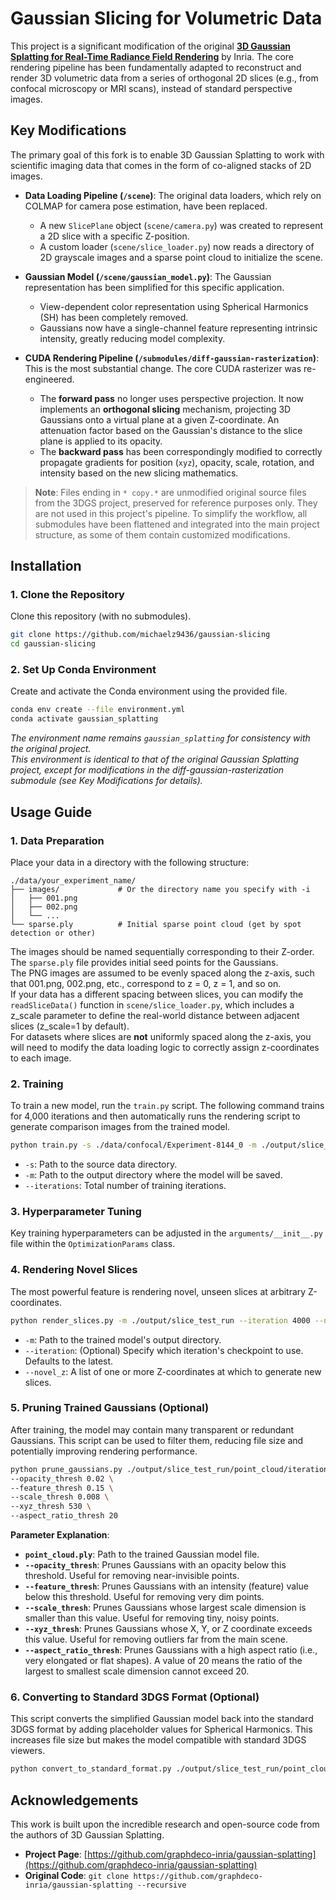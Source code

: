 # Gaussian Slicing for Volumetric Data

This project is a significant modification of the original **[3D Gaussian Splatting for Real-Time Radiance Field Rendering](https://github.com/graphdeco-inria/gaussian-splatting)** by Inria. The core rendering pipeline has been fundamentally adapted to reconstruct and render 3D volumetric data from a series of orthogonal 2D slices (e.g., from confocal microscopy or MRI scans), instead of standard perspective images.

## Key Modifications

The primary goal of this fork is to enable 3D Gaussian Splatting to work with scientific imaging data that comes in the form of co-aligned stacks of 2D images.

- **Data Loading Pipeline (`/scene`)**: The original data loaders, which rely on COLMAP for camera pose estimation, have been replaced.
  - A new `SlicePlane` object (`scene/camera.py`) was created to represent a 2D slice with a specific Z-position.
  - A custom loader (`scene/slice_loader.py`) now reads a directory of 2D grayscale images and a sparse point cloud to initialize the scene.

- **Gaussian Model (`/scene/gaussian_model.py`)**: The Gaussian representation has been simplified for this specific application.
  - View-dependent color representation using Spherical Harmonics (SH) has been completely removed.
  - Gaussians now have a single-channel feature representing intrinsic intensity, greatly reducing model complexity.

- **CUDA Rendering Pipeline (`/submodules/diff-gaussian-rasterization`)**: This is the most substantial change. The core CUDA rasterizer was re-engineered.
  - The **forward pass** no longer uses perspective projection. It now implements an **orthogonal slicing** mechanism, projecting 3D Gaussians onto a virtual plane at a given Z-coordinate. An attenuation factor based on the Gaussian's distance to the slice plane is applied to its opacity.
  - The **backward pass** has been correspondingly modified to correctly propagate gradients for position (`xyz`), opacity, scale, rotation, and intensity based on the new slicing mathematics.

> **Note**: Files ending in `* copy.*` are unmodified original source files from the 3DGS project, preserved for reference purposes only. They are not used in this project's pipeline. To simplify the workflow, all submodules have been flattened and integrated into the main project structure, as some of them contain customized modifications.

## Installation

### 1. Clone the Repository
Clone this repository (with no submodules).
```bash
git clone https://github.com/michaelz9436/gaussian-slicing
cd gaussian-slicing
```

### 2. Set Up Conda Environment
Create and activate the Conda environment using the provided file.
```bash
conda env create --file environment.yml
conda activate gaussian_splatting
```
*The environment name remains `gaussian_splatting` for consistency with the original project.*   
*This environment is identical to that of the original Gaussian Splatting project, except for modifications in the diff-gaussian-rasterization submodule (see Key Modifications for details).*

## Usage Guide

### 1. Data Preparation
Place your data in a directory with the following structure:
```
./data/your_experiment_name/
├── images/             # Or the directory name you specify with -i
│   ├── 001.png
│   ├── 002.png
│   └── ...
└── sparse.ply          # Initial sparse point cloud (get by spot detection or other)
```
The images should be named sequentially corresponding to their Z-order. The `sparse.ply` file provides initial seed points for the Gaussians.   
The PNG images are assumed to be evenly spaced along the z-axis, such that 001.png, 002.png, etc., correspond to z = 0, z = 1, and so on.   
If your data has a different spacing between slices, you can modify the `readSliceData()` function in `scene/slice_loader.py`, which includes a z_scale parameter to define the real-world distance between adjacent slices (z_scale=1 by default).   
For datasets where slices are **not** uniformly spaced along the z-axis, you will need to modify the data loading logic to correctly assign z-coordinates to each image.

### 2. Training
To train a new model, run the `train.py` script. The following command trains for 4,000 iterations and then automatically runs the rendering script to generate comparison images from the trained model.
```bash
python train.py -s ./data/confocal/Experiment-8144_0 -m ./output/slice_test_run --iterations 4000 && python render_slices.py -m ./output/slice_test_run
```
- `-s`: Path to the source data directory.
- `-m`: Path to the output directory where the model will be saved.
- `--iterations`: Total number of training iterations.

### 3. Hyperparameter Tuning
Key training hyperparameters can be adjusted in the `arguments/__init__.py` file within the `OptimizationParams` class.

### 4. Rendering Novel Slices
The most powerful feature is rendering novel, unseen slices at arbitrary Z-coordinates.
```bash
python render_slices.py -m ./output/slice_test_run --iteration 4000 --novel_z 21.5 22 22.5 23 23.5 24
```
- `-m`: Path to the trained model's output directory.
- `--iteration`: (Optional) Specify which iteration's checkpoint to use. Defaults to the latest.
- `--novel_z`: A list of one or more Z-coordinates at which to generate new slices.

### 5. Pruning Trained Gaussians (Optional)
After training, the model may contain many transparent or redundant Gaussians. This script can be used to filter them, reducing file size and potentially improving rendering performance.
```bash
python prune_gaussians.py ./output/slice_test_run/point_cloud/iteration_4000/point_cloud.ply \
--opacity_thresh 0.02 \
--feature_thresh 0.15 \
--scale_thresh 0.008 \
--xyz_thresh 530 \
--aspect_ratio_thresh 20
```
**Parameter Explanation**:
- **`point_cloud.ply`**: Path to the trained Gaussian model file.
- **`--opacity_thresh`**: Prunes Gaussians with an opacity below this threshold. Useful for removing near-invisible points.
- **`--feature_thresh`**: Prunes Gaussians with an intensity (feature) value below this threshold. Useful for removing very dim points.
- **`--scale_thresh`**: Prunes Gaussians whose largest scale dimension is smaller than this value. Useful for removing tiny, noisy points.
- **`--xyz_thresh`**: Prunes Gaussians whose X, Y, or Z coordinate exceeds this value. Useful for removing outliers far from the main scene.
- **`--aspect_ratio_thresh`**: Prunes Gaussians with a high aspect ratio (i.e., very elongated or flat shapes). A value of 20 means the ratio of the largest to smallest scale dimension cannot exceed 20.

### 6. Converting to Standard 3DGS Format (Optional)
This script converts the simplified Gaussian model back into the standard 3DGS format by adding placeholder values for Spherical Harmonics. This increases file size but makes the model compatible with standard 3DGS viewers.
```bash
python convert_to_standard_format.py ./output/slice_test_run/point_cloud/iteration_4000/point_cloud.ply
```

## Acknowledgements

This work is built upon the incredible research and open-source code from the authors of 3D Gaussian Splatting.

- **Project Page**: [https://github.com/graphdeco-inria/gaussian-splatting](https://github.com/graphdeco-inria/gaussian-splatting)
- **Original Code**: `git clone https://github.com/graphdeco-inria/gaussian-splatting --recursive`
